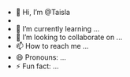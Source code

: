 - 👋 Hi, I’m @Taisla
- 
- 🌱 I’m currently learning ...
- 💞️ I’m looking to collaborate on ...
- 📫 How to reach me ...
- 😄 Pronouns: ...
- ⚡ Fun fact: ...

<!---
Taislany/Taislany is a ✨ special ✨ repository because its `README.md` (this file) appears on your GitHub profile.
You can click the Preview link to take a look at your changes.
--->
